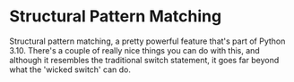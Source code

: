 Structural Pattern Matching
======

Structural pattern matching, a pretty powerful feature that's part of Python 3.10. There's a couple of really nice things you can do with this, and although it resembles the traditional switch statement, it goes far beyond what the 'wicked switch' can do.
